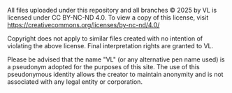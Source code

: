 All files uploaded under this repository and all branches © 2025 by VL is licensed under CC BY-NC-ND 4.0. To view a copy of this license, visit https://creativecommons.org/licenses/by-nc-nd/4.0/

Copyright does not apply to similar files created with no intention of violating the above license. Final interpretation rights are granted to VL.

Please be advised that the name "VL" (or any alternative pen name used) is a pseudonym adopted for the purposes of this site. The use of this pseudonymous identity allows the creator to maintain anonymity and is not associated with any legal entity or corporation.

